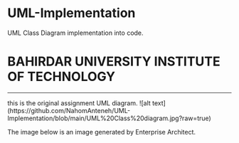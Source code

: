 # UML-Implementation
UML Class Diagram implementation into code.
<h1>BAHIRDAR UNIVERSITY INSTITUTE OF TECHNOLOGY</h1>

<hr></hr>
this is the original assignment UML diagram.
![alt text](https://github.com/NahomAnteneh/UML-Implementation/blob/main/UML%20Class%20diagram.jpg?raw=true)

The image below is an image generated by Enterprise Architect.
